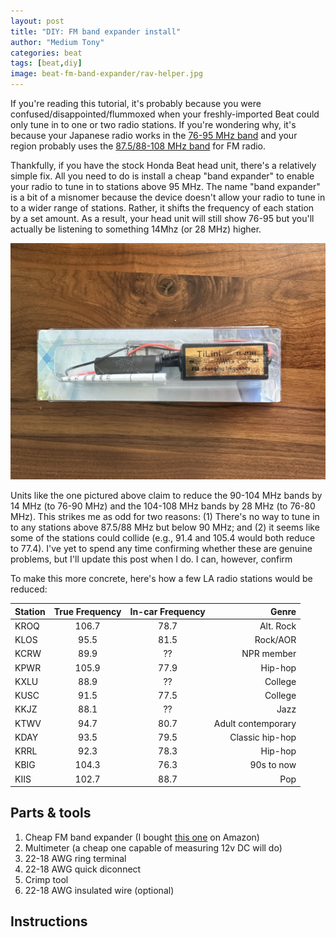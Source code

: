 ```yaml
---
layout: post
title: "DIY: FM band expander install"
author: "Medium Tony"
categories: beat
tags: [beat,diy]
image: beat-fm-band-expander/rav-helper.jpg
---
```

If you're reading this tutorial, it's probably because you were confused/disappointed/flummoxed when your freshly-imported Beat could only tune in to one or two radio stations. If you're wondering why, it's because your Japanese radio works in the [76-95 MHz band](https://en.wikipedia.org/wiki/FM_broadcasting_in_Japan) and your region probably uses the [87.5/88-108 MHz band](https://en.wikipedia.org/wiki/FM_broadcast_band) for FM radio.

Thankfully, if you have the stock Honda Beat head unit, there's a relatively simple fix. All you need to do is install a cheap "band expander" to enable your radio to tune in to stations above 95 MHz. The name "band expander" is a bit of a misnomer because the device doesn't allow your radio to tune in to a wider range of stations. Rather, it shifts the frequency of each station by a set amount. As a result, your head unit will still show 76-95 but you'll actually be listening to something 14Mhz (or 28 MHz) higher.

![Picture of the Car Frequency Antenna, Radio FM Band Expander for Japanese Autos.](assets/img/beat-fm-band-expander/band-expander.jpg)

Units like the one pictured above claim to reduce the 90-104 MHz bands by 14 MHz (to 76-90 MHz) and the 104-108 MHz bands by 28 MHz (to 76-80 MHz). This strikes me as odd for two reasons: (1) There's no way to tune in to any stations above 87.5/88 MHz but below 90 MHz; and (2) it seems like some of the stations could collide (e.g., 91.4 and 105.4 would both reduce to 77.4). I've yet to spend any time confirming whether these are genuine problems, but I'll update this post when I do. I can, however, confirm 

To make this more concrete, here's how a few LA radio stations would be reduced:

| Station | True Frequency | In-car Frequency | Genre |
|:--------|:-------:|:-------:|--------:|
|  KROQ   |  106.7  |  78.7   | Alt. Rock |
|  KLOS   |  95.5   |  81.5   | Rock/AOR |
|  KCRW   |  89.9   |  ??     | NPR member |
|  KPWR   |  105.9  |  77.9   | Hip-hop |
|  KXLU   |  88.9   |  ??     | College |
|  KUSC   |  91.5   |  77.5   | College |
|  KKJZ   |  88.1   |  ??     | Jazz |
|  KTWV   |  94.7   |  80.7   | Adult contemporary |
|  KDAY   |  93.5   |  79.5   | Classic hip-hop |
|  KRRL   |  92.3   |  78.3   | Hip-hop |
|  KBIG   |  104.3  |  76.3   | 90s to now |
|  KIIS   |  102.7  |  88.7   | Pop |

## Parts & tools
1. Cheap FM band expander (I bought [this one](https://www.amazon.com/dp/B07TV7MWT1) on Amazon)
2. Multimeter (a cheap one capable of measuring 12v DC will do)
3. 22-18 AWG ring terminal
4. 22-18 AWG quick diconnect
5. Crimp tool
6. 22-18 AWG insulated wire (optional)

## Instructions

